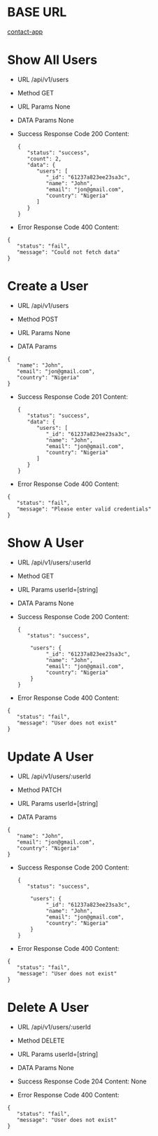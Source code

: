 # BASE URL

[contact-app](https://desolate-forest-56369.herokuapp.com/api/v1/user)

# Show All Users

- URL
  /api/v1/users

- Method
  GET

- URL Params
  None

- DATA Params
  None

- Success Response
  Code 200
  Content:

  ```
  {
     "status": "success",
     "count": 2,
     "data": {
        "users": [
           "_id": "61237a823ee23sa3c",
           "name": "John",
           "email": "jon@gmail.com",
           "country": "Nigeria"
        ]
     }
  }
  ```

- Error Response
  Code 400
  Content:

```
{
   "status": "fail",
   "message": "Could not fetch data"
}
```

# Create a User

- URL
  /api/v1/users

- Method
  POST

- URL Params
  None

- DATA Params

```
{
   "name": "John",
   "email": "jon@gmail.com",
   "country": "Nigeria"
}
```

- Success Response
  Code 201
  Content:

  ```
  {
     "status": "success",
     "data": {
        "users": [
           "_id": "61237a823ee23sa3c",
           "name": "John",
           "email": "jon@gmail.com",
           "country": "Nigeria"
        ]
     }
  }
  ```

- Error Response
  Code 400
  Content:

```
{
   "status": "fail",
   "message": "Please enter valid credentials"
}
```

# Show A User

- URL
  /api/v1/users/:userId

- Method
  GET

- URL Params
  userId=[string]

- DATA Params
  None

- Success Response
  Code 200
  Content:

  ```
  {
     "status": "success",

      "users": {
           "_id": "61237a823ee23sa3c",
           "name": "John",
           "email": "jon@gmail.com",
           "country": "Nigeria"
      }
  }
  ```

- Error Response
  Code 400
  Content:

```
{
   "status": "fail",
   "message": "User does not exist"
}
```

# Update A User

- URL
  /api/v1/users/:userId

- Method
  PATCH

- URL Params
  userId=[string]

- DATA Params

```
{
   "name": "John",
   "email": "jon@gmail.com",
   "country": "Nigeria"
}
```

- Success Response
  Code 200
  Content:

  ```
  {
     "status": "success",

      "users": {
           "_id": "61237a823ee23sa3c",
           "name": "John",
           "email": "jon@gmail.com",
           "country": "Nigeria"
      }
  }
  ```

- Error Response
  Code 400
  Content:

```
{
   "status": "fail",
   "message": "User does not exist"
}
```

# Delete A User

- URL
  /api/v1/users/:userId

- Method
  DELETE

- URL Params
  userId=[string]

- DATA Params
  None

- Success Response
  Code 204
  Content:
  None

- Error Response
  Code 400
  Content:

```
{
   "status": "fail",
   "message": "User does not exist"
}
```
